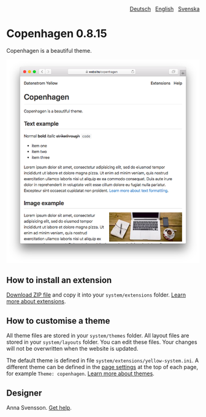 <p align="right"><a href="README-de.md">Deutsch</a> &nbsp; <a href="README.md">English</a> &nbsp; <a href="README-sv.md">Svenska</a></p>

# Copenhagen 0.8.15

Copenhagen is a beautiful theme.

<p align="center"><img src="copenhagen-screenshot.png?raw=true" alt="Screenshot"></p>

## How to install an extension

[Download ZIP file](https://github.com/annaesvensson/yellow-copenhagen/archive/main.zip) and copy it into your `system/extensions` folder. [Learn more about extensions](https://github.com/annaesvensson/yellow-update).

## How to customise a theme

All theme files are stored in your `system/themes` folder. All layout files are stored in your `system/layouts` folder. You can edit these files. Your changes will not be overwritten when the website is updated.

The default theme is defined in file `system/extensions/yellow-system.ini`. A different theme can be defined in the [page settings](https://github.com/annaesvensson/yellow-core#settings-page) at the top of each page, for example `Theme: copenhagen`. [Learn more about themes](https://datenstrom.se/yellow/help/how-to-customise-a-theme).

## Designer

Anna Svensson. [Get help](https://datenstrom.se/yellow/help/).
